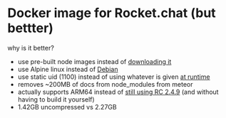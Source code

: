 # Docker image for Rocket.chat (but bettter)

why is it better?
- use pre-built node images instead of [downloading it](https://github.com/RocketChat/Docker.Official.Image/blob/master/6.4/Dockerfile#L7)
- use Alpine linux instead of [Debian](https://github.com/RocketChat/Docker.Official.Image/blob/master/6.4/Dockerfile#L1)
- use static uid (1100) instead of using whatever is given [at runtime](https://github.com/RocketChat/Docker.Official.Image/blob/master/6.4/Dockerfile#L44-L45)
- removes ~200MB of docs from node_modules from meteor
- actually supports ARM64 instead of [still using RC 2.4.9](https://github.com/RocketChat/Rocket.Chat.Embedded.arm64/tree/develop/docker/rocketchat) (and without having to build it yourself)
- 1.42GB uncompressed vs 2.27GB